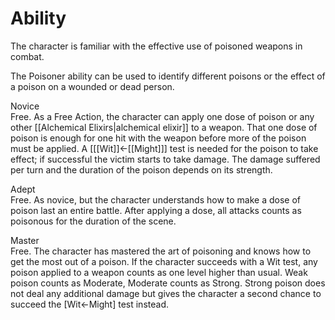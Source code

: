 # Ability
The character is familiar with the effective use of poisoned weapons in combat.

The Poisoner ability can be used to identify different poisons or the effect of a poison on a wounded or dead person.

Novice<br>Free. As a Free Action, the character can apply one dose of poison or any other [[Alchemical Elixirs|alchemical elixir]] to a weapon. That one dose of poison is enough for one hit with the weapon before more of the poison must be applied. A \[[[Wit]]←[[Might]]\] test is needed for the poison to take effect; if successful the victim starts to take damage. The damage suffered per turn and the duration of the poison depends on its strength.

Adept<br>Free. As novice, but the character understands how to make a dose of poison last an entire battle. After applying a dose, all attacks counts as poisonous for the duration of the scene.

Master<br>Free. The character has mastered the art of poisoning and knows how to get the most out of a poison. If the character succeeds with a Wit test, any poison applied to a weapon counts as one level higher than usual. Weak poison counts as Moderate, Moderate counts as Strong. Strong poison does not deal any additional damage but gives the character a second chance to succeed the \[Wit←Might\] test instead.